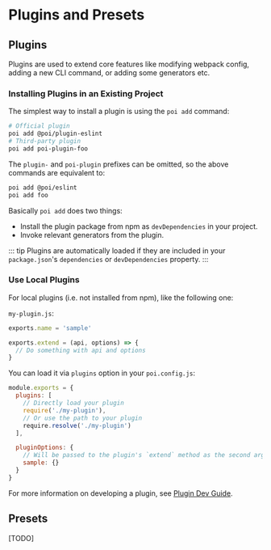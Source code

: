 # Plugins and Presets

## Plugins

Plugins are used to extend core features like modifying webpack config, adding a new CLI command, or adding some generators etc.

### Installing Plugins in an Existing Project

The simplest way to install a plugin is using the `poi add` command:

```bash
# Official plugin
poi add @poi/plugin-eslint
# Third-party plugin
poi add poi-plugin-foo
```

The `plugin-` and `poi-plugin` prefixes can be omitted, so the above commands are equivalent to:

```bash
poi add @poi/eslint
poi add foo
```

Basically `poi add` does two things:

- Install the plugin package from npm as `devDependencies` in your project.
- Invoke relevant generators from the plugin.

::: tip
Plugins are automatically loaded if they are included in your `package.json`'s `dependencies` or `devDependencies` property.
:::

### Use Local Plugins

For local plugins (i.e. not installed from npm), like the following one:

`my-plugin.js`:

```js
exports.name = 'sample'

exports.extend = (api, options) => {
  // Do something with api and options
}
```

You can load it via `plugins` option in your `poi.config.js`:

```js
module.exports = {
  plugins: [
    // Directly load your plugin
    require('./my-plugin'),
    // Or use the path to your plugin
    require.resolve('./my-plugin')
  ],

  pluginOptions: {
    // Will be passed to the plugin's `extend` method as the second argument
    sample: {}
  }
}
```

For more information on developing a plugin, see [Plugin Dev Guide](../plugin-dev.md).

## Presets

[TODO]